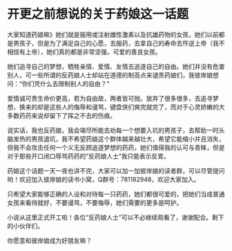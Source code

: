 # 开更之前想说的关于药娘这一话题

大家知道药娘嘛》她们就是服用或注射雌性激素以及抗雄药物的女孩，她们以前都是男孩子，但是为了满足自己的心愿，去服药，去拿自己的寿命去忤逆上帝（我不相信有上帝），她们真的都是非常坚强，可爱的善良女孩。

她们追寻自己的梦想，牺牲亲情、爱情、友情去追逐自己的自由。她们并没有危害别人，可一些所谓的反药娘人士却站在道德的制高点来谴责药娘们，我彼岸娘想问：“你们凭什么去限制别人的自由？”

爱情诚可贵生命价更高，若为自由故，两者皆可抛。放弃了很多很多，去追寻梦想，换来的却是这些人的侮辱和谩骂，键盘侠们爽完就完了，而对于心灵娇嫩的大多数药药来说却留下了挥之不去的伤痕。

说实话，我也反药娘，我会竭尽所能去劝每一个想要入坑的男孩子，去帮助一时头脑发热的男孩退坑，我不希望药娘这个群体越来越壮大，希望它能缩小并且消失，但我不会攻击任何一个义无反顾追逐梦想的药药，她们值得我的认可与青睐，但是对于那些开口闭口辱骂药药的“反药娘人士”我只能表示反胃。

药娘这个话题一天一夜也讲不完，大家可以加一加彼岸娘的读者群，可以尽管提问哟！欢迎加入彼岸娘的读书小窝，Q群号：781182948，欢迎大家加入。

只希望大家能够正确的人设和对待每一只药药，她们都很可爱的，把她们当成普通女孩来看待就好，不要谩骂，不要侮辱，她们需要的更多是呵护。

小说从这里正式开工啦！各位“反药娘人士”可以不必继续观看了，谢谢配合。剩下的小伙伴们。

你愿意和彼岸娘成为好朋友嘛？
